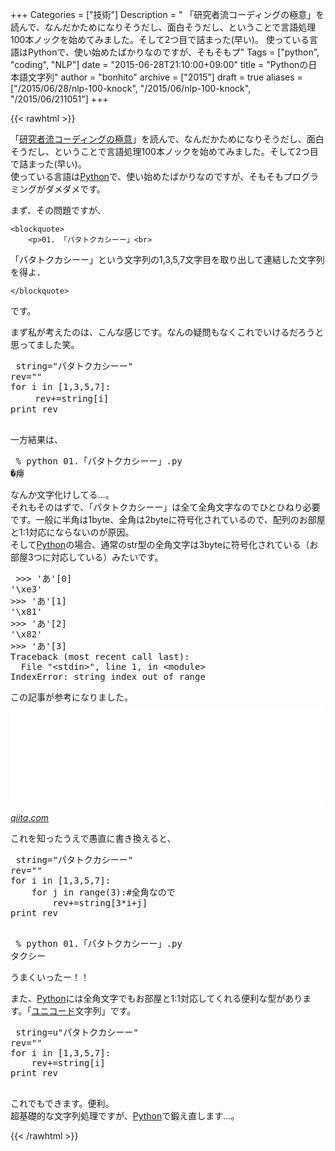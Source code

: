 +++
Categories = ["技術"]
Description = " 「研究者流コーディングの極意」を読んで、なんだかためになりそうだし、面白そうだし、ということで言語処理100本ノックを始めてみました。そして2つ目で詰まった(早い)。 使っている言語はPythonで、使い始めたばかりなのですが、そもそもプ"
Tags = ["python", "coding", "NLP"]
date = "2015-06-28T21:10:00+09:00"
title = "Pythonの日本語文字列"
author = "bonhito"
archive = ["2015"]
draft = true
aliases = ["/2015/06/28/nlp-100-knock", "/2015/06/nlp-100-knock", "/2015/06/211051"]
+++

{{< rawhtml >}}
<body>
<p>「<a href="http://www.chokkan.org/publication/coding-for-researchers.pdf">研究者流コーディングの極意</a>」を読んで、なんだかためになりそうだし、面白そうだし、ということで言語処理100本ノックを始めてみました。そして2つ目で詰まった(早い)。<br>
使っている言語は<a class="keyword" href="http://d.hatena.ne.jp/keyword/Python">Python</a>で、使い始めたばかりなのですが、そもそもプログラミングがダメダメです。</p>
<p>まず、その問題ですが、</p>

    <blockquote>
        <p>01. 「パタトクカシーー」<br>
「パタトクカシーー」という文字列の1,3,5,7文字目を取り出して連結した文字列を得よ．</p>

    </blockquote>
<p>です。</p>
<p>まず私が考えたのは、こんな感じです。なんの疑問もなくこれでいけるだろうと思ってました笑。</p>
<pre class="code lang-python" data-lang="python" data-unlink> string="パタトクカシーー"
rev=""
for i in [1,3,5,7]:
   　rev+=string[i]
print rev
 
</pre>
<p>一方結果は、</p>
<pre class="code" data-lang="" data-unlink> % python 01.「パタトクカシーー」.py
�㿃 
</pre>
<p>なんか文字化けしてる…。<br>
それもそのはずで、「パタトクカシーー」は全て全角文字なのでひとひねり必要です。一般に半角は1byte、全角は2byteに符号化されているので、配列のお部屋と1:1対応にならないのが原因。<br>
そして<a class="keyword" href="http://d.hatena.ne.jp/keyword/Python">Python</a>の場合、通常のstr型の全角文字は3byteに符号化されている（お部屋3つに対応している）みたいです。</p>
<pre class="code" data-lang="" data-unlink> &gt;&gt;&gt; 'あ'[0]
'\xe3'
&gt;&gt;&gt; 'あ'[1]
'\x81'
&gt;&gt;&gt; 'あ'[2]
'\x82'
&gt;&gt;&gt; 'あ'[3]
Traceback (most recent call last):
  File "&lt;stdin&gt;", line 1, in &lt;module&gt;
IndexError: string index out of range 
</pre>
<p>この記事が参考になりました。<iframe src="//hatenablog-parts.com/embed?url=http%3A%2F%2Fqiita.com%2Fyubessy%2Fitems%2F9e13af05a295bbb59c25" title="Python2のstr/unicodeとencode/decode - Qiita" class="embed-card embed-webcard" scrolling="no" frameborder="0" style="display: block; width: 100%; height: 155px; max-width: 500px; margin: 10px 0px;"></iframe><cite class="hatena-citation"><a href="http://qiita.com/yubessy/items/9e13af05a295bbb59c25">qiita.com</a></cite></p>
<p>これを知ったうえで愚直に書き換えると、</p>
<pre class="code lang-python" data-lang="python" data-unlink> string="パタトクカシーー"
rev=""
for i in [1,3,5,7]:
    for j in range(3):#全角なので
        rev+=string[3*i+j]
print rev
 
</pre>
<pre class="code" data-lang="" data-unlink> % python 01.「パタトクカシーー」.py
タクシー 
</pre>
<p>うまくいったー！！</p>
<p>また、<a class="keyword" href="http://d.hatena.ne.jp/keyword/Python">Python</a>には全角文字でもお部屋と1:1対応してくれる便利な型があります。「<a class="keyword" href="http://d.hatena.ne.jp/keyword/%A5%E6%A5%CB%A5%B3%A1%BC%A5%C9">ユニコード</a>文字列」です。</p>
<pre class="code lang-python" data-lang="python" data-unlink> string=u"パタトクカシーー"
rev=""
for i in [1,3,5,7]:
    rev+=string[i]
print rev
 
</pre>
<p>これでもできます。便利。<br>
超基礎的な文字列処理ですが、<a class="keyword" href="http://d.hatena.ne.jp/keyword/Python">Python</a>で鍛え直します…。</p>
</body>
{{< /rawhtml >}}
